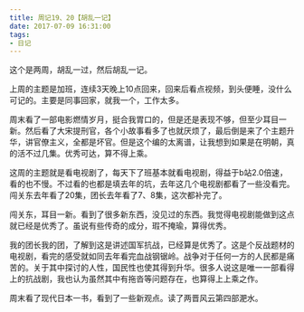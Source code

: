 ```yaml
---
title: 周记19、20【胡乱一记】
date: 2017-07-09 16:31:00
tags:
- 日记
---
```


这个是两周，胡乱一过，然后胡乱一记。

上周的主题是加班，连续3天晚上10点回来，回来后看点视频，到头便睡，没什么可记的。主要是同事回家，就我一个，工作太多。

周末看了一部电影燃情岁月，挺合我胃口的，但是还是表现不够，但至少耳目一新。然后看了大宋提刑官，各个小故事看多了也就厌烦了，最后倒是来了个主题升华，讲官僚主义，全都是坏官。但是这个编的太离谱，让我想到如果是在明朝，真的活不过几集。优秀可达，算不得上乘。

这周的主题就是看电视剧了，每天下了班基本就看电视剧，得益于b站2.0倍速，看的也不慢。不过看的也都是填去年的坑，去年这几个电视剧都看了一些没看完。闯关东去年看了20集，团长去年看了7、8集，这次都补完了。

闯关东，耳目一新。看到了很多新东西，没见过的东西。我觉得电视剧能做到这点就已经是优秀了。虽说有些传奇的成分，瑕不掩瑜，算得优秀。

我的团长我的团，了解到这是讲述国军抗战，已经算是优秀了。这是个反战题材的电视剧，看完的感受就如同去年看完血战钢锯岭。战争对于任何一方的人民都是痛苦的。关于其中探讨的人性，国民性也使其得到升华。很多人说这是唯一一部看得上的抗战剧，我也认为虽然其中有拖沓等问题存在，也算得上上乘之作。

周末看了现代日本一书，看到了一些新观点。读了两晋风云第四部淝水。

